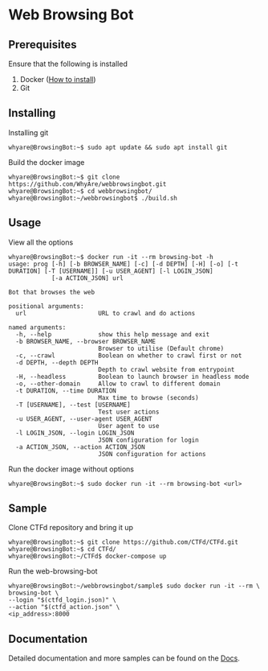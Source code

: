# Web Browsing Bot

## Prerequisites
Ensure that the following is installed
1. Docker ([How to install](https://docs.docker.com/install/ "https://docs.docker.com/install/"))
2. Git

## Installing
Installing git
```console
whyare@BrowsingBot:~$ sudo apt update && sudo apt install git
```

Build the docker image
```console
whyare@BrowsingBot:~$ git clone https://github.com/WhyAre/webbrowsingbot.git
whyare@BrowsingBot:~$ cd webbrowsingbot/
whyare@BrowsingBot:~/webbrowsingbot$ ./build.sh
```

## Usage
View all the options
```console
whyare@BrowsingBot:~$ docker run -it --rm browsing-bot -h
usage: prog [-h] [-b BROWSER_NAME] [-c] [-d DEPTH] [-H] [-o] [-t DURATION] [-T [USERNAME]] [-u USER_AGENT] [-l LOGIN_JSON]
            [-a ACTION_JSON] url

Bot that browses the web

positional arguments:
  url                    URL to crawl and do actions

named arguments:
  -h, --help             show this help message and exit
  -b BROWSER_NAME, --browser BROWSER_NAME
                         Browser to utilise (Default chrome)
  -c, --crawl            Boolean on whether to crawl first or not
  -d DEPTH, --depth DEPTH
                         Depth to crawl website from entrypoint
  -H, --headless         Boolean to launch browser in headless mode
  -o, --other-domain     Allow to crawl to different domain
  -t DURATION, --time DURATION
                         Max time to browse (seconds)
  -T [USERNAME], --test [USERNAME]
                         Test user actions
  -u USER_AGENT, --user-agent USER_AGENT
                         User agent to use
  -l LOGIN_JSON, --login LOGIN_JSON
                         JSON configuration for login
  -a ACTION_JSON, --action ACTION_JSON
                         JSON configuration for actions
```

Run the docker image without options
```console
whyare@BrowsingBot:~$ sudo docker run -it --rm browsing-bot <url>
```

## Sample
Clone CTFd repository and bring it up
```console
whyare@BrowsingBot:~$ git clone https://github.com/CTFd/CTFd.git
whyare@BrowsingBot:~$ cd CTFd/
whyare@BrowsingBot:~/CTFd$ docker-compose up
```

Run the web-browsing-bot
```console
whyare@BrowsingBot:~/webbrowsingbot/sample$ sudo docker run -it --rm \
browsing-bot \
--login "$(ctfd_login.json)" \
--action "$(ctfd_action.json" \
<ip_address>:8000
```

## Documentation
Detailed documentation and more samples can be found on the [Docs](https://github.com/WhyAre/browsing-bot/tree/master/Docs).
